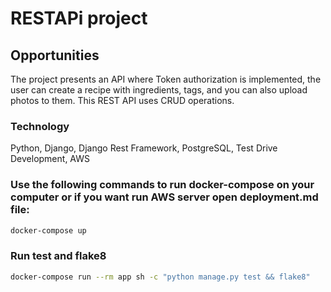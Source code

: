 # RESTAPi project


## Opportunities 

The project presents an API where Token authorization is implemented, the user can create a recipe with ingredients, tags, and you can also upload photos to them. This REST API uses CRUD operations.

### Technology

Python, Django, Django Rest Framework, PostgreSQL, Test Drive Development, AWS

### Use the following commands to run docker-compose on your computer or if you want run AWS server open deployment.md file:

```sh
docker-compose up
```

### Run test and flake8
```sh
docker-compose run --rm app sh -c "python manage.py test && flake8"
```